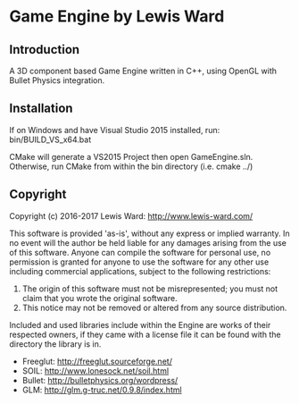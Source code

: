 # Game Engine by Lewis Ward 
## Introduction

A 3D component based Game Engine written in C++, using OpenGL with Bullet Physics integration. 

##  Installation

If on Windows and have Visual Studio 2015 installed, run: bin/BUILD_VS_x64.bat

CMake will generate a VS2015 Project then open GameEngine.sln. Otherwise, run CMake from within the bin directory (i.e. cmake ../)


## Copyright

Copyright (c) 2016-2017 Lewis Ward: http://www.lewis-ward.com/

This software is provided 'as-is', without any express or implied warranty.
In no event will the author be held liable for any damages arising from the use of this software.
Anyone can compile the software for personal use, no permission is granted for anyone to use the software for any other use including commercial applications,
subject to the following restrictions:

1. The origin of this software must not be misrepresented; you must not claim that you wrote the original software.
2. This notice may not be removed or altered from any source distribution.

Included and used libraries include within the Engine are works of their respected owners, if they came with a license file it can be found with the directory the library is in.

* Freeglut: http://freeglut.sourceforge.net/
* SOIL: http://www.lonesock.net/soil.html
* Bullet: http://bulletphysics.org/wordpress/
* GLM: http://glm.g-truc.net/0.9.8/index.html
